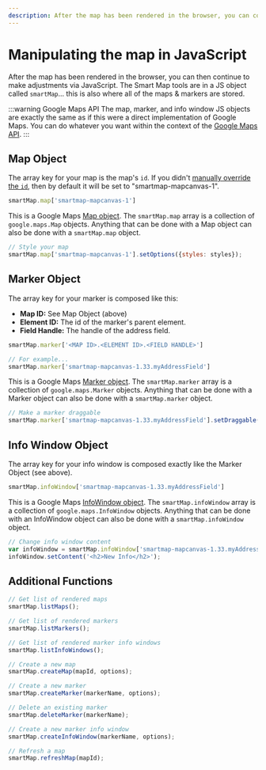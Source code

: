 ```yaml
---
description: After the map has been rendered in the browser, you can continue to make adjustments via JavaScript. The Smart Map tools are in a JS object called "smartMap".
---
```


# Manipulating the map in JavaScript

After the map has been rendered in the browser, you can then continue to make adjustments via JavaScript. The Smart Map tools are in a JS object called `smartMap`... this is also where all of the maps & markers are stored.

:::warning Google Maps API
The map, marker, and info window JS objects are exactly the same as if this were a direct implementation of Google Maps. You can do whatever you want within the context of the [Google Maps API](https://developers.google.com/maps/documentation/javascript/reference).
:::

## Map Object

The array key for your map is the map's `id`. If you didn't [manually override the `id`](/customizing-the-map-in-twig/#map-options), then by default it will be set to "smartmap-mapcanvas-1".

```js
smartMap.map['smartmap-mapcanvas-1']
```

This is a Google Maps [Map object](https://developers.google.com/maps/documentation/javascript/reference/map). The `smartMap.map` array is a collection of `google.maps.Map` objects. Anything that can be done with a Map object can also be done with a `smartMap.map` object.

```js
// Style your map
smartMap.map['smartmap-mapcanvas-1'].setOptions({styles: styles});
```

## Marker Object

The array key for your marker is composed like this:

 - **Map ID:** See Map Object (above)
 - **Element ID:** The id of the marker's parent element.
 - **Field Handle:** The handle of the address field.

```js
smartMap.marker['<MAP ID>.<ELEMENT ID>.<FIELD HANDLE>']

// For example...
smartMap.marker['smartmap-mapcanvas-1.33.myAddressField']
```

This is a Google Maps [Marker object](https://developers.google.com/maps/documentation/javascript/reference/marker). The `smartMap.marker` array is a collection of `google.maps.Marker` objects. Anything that can be done with a Marker object can also be done with a `smartMap.marker` object.

```js
// Make a marker draggable
smartMap.marker['smartmap-mapcanvas-1.33.myAddressField'].setDraggable(true);
```

## Info Window Object

The array key for your info window is composed exactly like the Marker Object (see above).

```js
smartMap.infoWindow['smartmap-mapcanvas-1.33.myAddressField']
```

This is a Google Maps [InfoWindow object](https://developers.google.com/maps/documentation/javascript/reference/info-window). The `smartMap.infoWindow` array is a collection of `google.maps.InfoWindow` objects. Anything that can be done with an InfoWindow object can also be done with a `smartMap.infoWindow` object.

```js
// Change info window content
var infoWindow = smartMap.infoWindow['smartmap-mapcanvas-1.33.myAddressField'];
infoWindow.setContent('<h2>New Info</h2>');
```

## Additional Functions

```js
// Get list of rendered maps
smartMap.listMaps();

// Get list of rendered markers
smartMap.listMarkers();

// Get list of rendered marker info windows
smartMap.listInfoWindows();
```

```js
// Create a new map
smartMap.createMap(mapId, options);

// Create a new marker
smartMap.createMarker(markerName, options);

// Delete an existing marker
smartMap.deleteMarker(markerName);

// Create a new marker info window
smartMap.createInfoWindow(markerName, options);
```

```js
// Refresh a map
smartMap.refreshMap(mapId);
```
